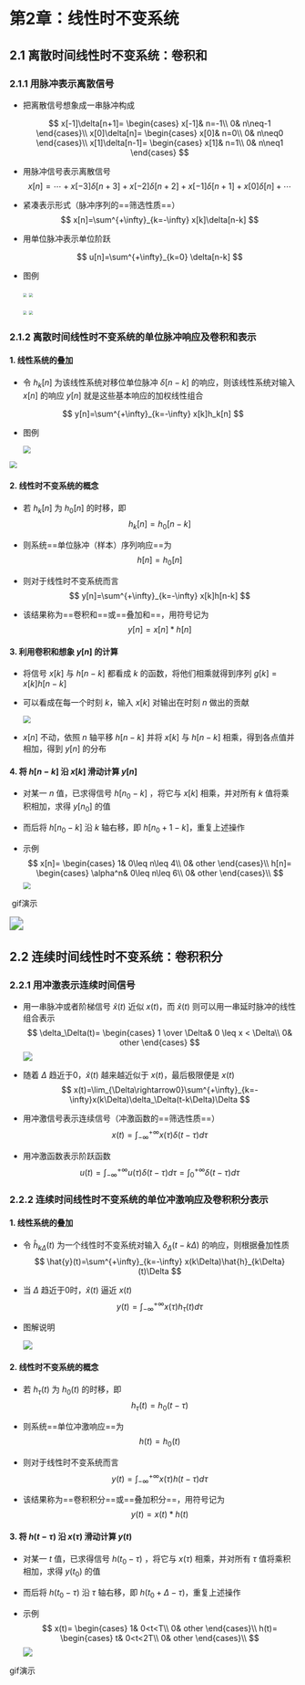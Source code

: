 # 第2章：线性时不变系统

## 2.1 离散时间线性时不变系统：卷积和

### 2.1.1 用脉冲表示离散信号

+ 把离散信号想象成一串脉冲构成

    $$
    x[-1]\delta[n+1]=
    \begin{cases}
    x[-1]& n=-1\\
    0& n\neq-1
    \end{cases}\\
    x[0]\delta[n]=
    \begin{cases}
    x[0]& n=0\\
    0& n\neq0
    \end{cases}\\
    x[1]\delta[n-1]=
    \begin{cases}
    x[1]& n=1\\
    0& n\neq1
    \end{cases}
    $$

+ 用脉冲信号表示离散信号
    $$
    x[n]=\cdots+x[-3]\delta[n+3]+x[-2]\delta[n+2]+x[-1]\delta[n+1]+x[0]\delta[n]+\cdots
    $$
    
+ 紧凑表示形式（脉冲序列的==筛选性质==）
  $$
  x[n]=\sum^{+\infty}_{k=-\infty} x[k]\delta[n-k]
  $$

+ 用单位脉冲表示单位阶跃

  $$
u[n]=\sum^{+\infty}_{k=0} \delta[n-k]
  $$
  
  
+ 图例

  <img src="sources\第二章\脉冲表示离散(1).png" style="zoom: 40%;" />        <img src="sources\第二章\脉冲表示离散(2).png" style="zoom: 40%;" />

  <img src="sources\第二章\脉冲表示离散(3).png" style="zoom: 40%;" />        <img src="sources\第二章\脉冲表示离散(4).png" style="zoom: 40%;" />



### 2.1.2 离散时间线性时不变系统的单位脉冲响应及卷积和表示

#### 1. 线性系统的叠加

+ 令 $h_k[n]$ 为该线性系统对移位单位脉冲 $\delta[n-k]$ 的响应，则该线性系统对输入 $x[n]$ 的响应 $y[n]$ 就是这些基本响应的加权线性组合

$$
y[n]=\sum^{+\infty}_{k=-\infty} x[k]h_k[n]
$$

+ 图例

  <img src="sources\第二章\线性时变系统的叠加(1).png" style="zoom:80%;" />

<img src="sources\第二章\线性时变系统的叠加(2).png" style="zoom:80%;" />



#### 2. 线性时不变系统的概念

+ 若 $h_k[n]$ 为 $h_0[n]$ 的时移，即
  $$
  h_k[n]=h_0[n-k]
  $$

+ 则系统==单位脉冲（样本）序列响应==为
  $$
  h[n]=h_0[n]
  $$

+ 则对于线性时不变系统而言
  $$
  y[n]=\sum^{+\infty}_{k=-\infty} x[k]h[n-k]
  $$

+ 该结果称为==卷积和==或==叠加和==，用符号记为
  $$
  y[n]=x[n]*h[n]
  $$
  

#### 3. 利用卷积和想象 $y[n]$ 的计算

+ 将信号 $x[k]$ 与 $h[n-k]$ 都看成 $k$ 的函数，将他们相乘就得到序列 $g[k]=x[k]h[n-k]$

+ 可以看成在每一个时刻 $k$，输入 $x[k]$ 对输出在时刻 $n$ 做出的贡献

  <img src="sources\第二章\利用卷积和想象y[n]的计算.png" style="zoom:80%;" />

+ $x[n]$ 不动，依照 $n$ 轴平移 $h[n-k]$ 并将 $x[k]$ 与 $h[n-k]$ 相乘，得到各点值并相加，得到 $y[n]$ 的分布



#### 4. 将 $h[n-k]$ 沿 $x[k]$ 滑动计算 $y[n]$

+ 对某一 $n$ 值，已求得信号 $h[n_0-k]$ ，将它与 $x[k]$ 相乘，并对所有 $k$ 值将乘积相加，求得 $y[n_0]$ 的值
+ 而后将 $h[n_0-k]$ 沿 $k$ 轴右移，即 $h[n_0+1-k]$，重复上述操作

+ 示例
  $$
  x[n]=
  \begin{cases}
  1& 0\leq n\leq 4\\
  0& other
  \end{cases}\\
  h[n]=
  \begin{cases}
  \alpha^n& 0\leq n\leq 6\\
  0& other
  \end{cases}\\
  $$
  <img src="sources\第二章\滑动h[n-k]计算y[n](1).png" style="zoom:80%;" />

​	gif演示

<img src="sources\第二章\滑动示例.gif" style="zoom:150%;" />



## 2.2 连续时间线性时不变系统：卷积积分

### 2.2.1 用冲激表示连续时间信号

+ 用一串脉冲或者阶梯信号 $\hat{x}(t)$ 近似 $x(t)$，而 $\hat{x}(t)$ 则可以用一串延时脉冲的线性组合表示
  $$
  \delta_\Delta(t)=
  \begin{cases}
  1 \over \Delta& 0 \leq x < \Delta\\
  0& other
  \end{cases}
  $$
  <img src="sources\第二章\冲激表示连续.png"  />

+ 随着 $\Delta$ 趋近于0，$\hat{x}(t)$ 越来越近似于 $x(t)$，最后极限便是 $x(t)$
  $$
  x(t)=\lim_{\Delta\rightarrow0}\sum^{+\infty}_{k=-\infty}x(k\Delta)\delta_\Delta(t-k\Delta)\Delta
  $$

+ 用冲激信号表示连续信号（冲激函数的==筛选性质==）
  $$
  x(t)=\int^{+\infty}_{-\infty}x(\tau)\delta(t-\tau)d\tau
  $$

+ 用冲激函数表示阶跃函数
  $$
  u(t)=\int^{+\infty}_{-\infty}u(\tau)\delta(t-\tau)d\tau=\int^{+\infty}_{0}\delta(t-\tau)d\tau
  $$
  

### 2.2.2 连续时间线性时不变系统的单位冲激响应及卷积积分表示

#### 1. 线性系统的叠加

+ 令 $\hat{h}_{k\Delta}(t)$ 为一个线性时不变系统对输入 $\delta_\Delta(t-k\Delta)$ 的响应，则根据叠加性质
  $$
  \hat{y}(t)=\sum^{+\infty}_{k=-\infty} x(k\Delta)\hat{h}_{k\Delta}(t)\Delta
  $$

+ 当 $\Delta$ 趋近于0时，$\hat{x}(t)$ 逼近 $x(t)$ 
  $$
  y(t)=\int^{+\infty}_{-\infty}x(\tau)h_\tau(t)d\tau
  $$
  

+ 图解说明

  ![](sources\第二章\连续线性时变系统的叠加.png)

#### 2. 线性时不变系统的概念

+ 若 $h_\tau(t)$ 为 $h_0(t)$ 的时移，即
  $$
  h_\tau(t)=h_0(t-\tau)
  $$

+ 则系统==单位冲激响应==为
  $$
  h(t)=h_0(t)
  $$

+ 则对于线性时不变系统而言
  $$
  y(t)=\int^{+\infty}_{-\infty} x(\tau)h(t-\tau)d\tau
  $$

+ 该结果称为==卷积积分==或==叠加积分==，用符号记为
  $$
  y(t)=x(t)*h(t)
  $$



#### 3. 将 $h(t-\tau)$ 沿 $x(\tau)$ 滑动计算 $y(t)$

+ 对某一 $t$ 值，已求得信号 $h(t_0-\tau)$ ，将它与 $x(\tau)$ 相乘，并对所有 $\tau$ 值将乘积相加，求得 $y(t_0)$ 的值
+ 而后将 $h(t_0-\tau)$ 沿 $\tau$ 轴右移，即 $h(t_0+\Delta-\tau)$，重复上述操作

+ 示例
  $$
  x(t)=
  \begin{cases}
  1& 0<t<T\\
  0& other
  \end{cases}\\
  h(t)=
  \begin{cases}
  t& 0<t<2T\\
  0& other
  \end{cases}\\
  $$
  ![](sources\第二章\连续滑动示例.png)

gif演示